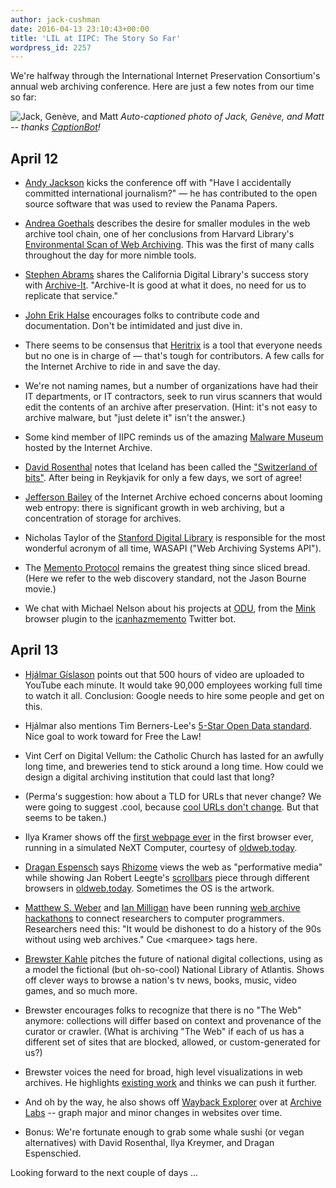 ```yaml
---
author: jack-cushman
date: 2016-04-13 23:10:43+00:00
title: 'LIL at IIPC: The Story So Far'
wordpress_id: 2257
---
```


We're halfway through the International Internet Preservation Consortium's annual web archiving conference. Here are just a few notes from our time so far:

![Jack, Genève, and Matt](https://lil-blog-media.s3.amazonaws.com/2016/04/Screen-Shot-2016-04-13-at-8.53.43-PM-1024x981.jpg)
_Auto-captioned photo of Jack, Genève, and Matt -- thanks [CaptionBot](https://www.captionbot.ai/)!_

## April 12

  * [Andy Jackson](http://anjackson.net/) kicks the conference off with "Have I accidentally committed international journalism?" — he has contributed to the open source software that was used to review the Panama Papers.

  * [Andrea Goethals](http://library.harvard.edu/users/andreagoethals) describes the desire for smaller modules in the web archive tool chain, one of her conclusions from Harvard Library's [Environmental Scan of Web Archiving](http://library.harvard.edu/03112016-1203/harvard-library-environmental-scan-web-archiving). This was the first of many calls throughout the day for more nimble tools.

  * [Stephen Abrams](http://www.cdlib.org/contact/staff_directory/sabrams.html) shares the California Digital Library's success story with [Archive-It](https://archive-it.org/). "Archive-It is good at what it does, no need for us to replicate that service."

  * [John Erik Halse](https://github.com/johnerikhalse) encourages folks to contribute code and documentation. Don't be intimidated and just dive in.

  * There seems to be consensus that [Heritrix](https://en.wikipedia.org/wiki/Heritrix) is a tool that everyone needs but no one is in charge of &mdash; that's tough for contributors. A few calls for the Internet Archive to ride in and save the day.

  * We're not naming names, but a number of organizations have had their IT departments, or IT contractors, seek to run virus scanners that would edit the contents of an archive after preservation. (Hint: it's not easy to archive malware, but "just delete it" isn't the answer.)

  * Some kind member of IIPC reminds us of the amazing [Malware Museum](https://archive.org/details/malwaremuseum) hosted by the Internet Archive.

  * [David Rosenthal](http://blog.dshr.org/) notes that Iceland has been called the ["Switzerland of bits"](http://www.economist.com/blogs/babbage/2010/06/icelands_media_law). After being in Reykjavik for only a few days, we sort of agree!

  * [Jefferson Bailey](http://www.jeffersonbailey.com/) of the Internet Archive echoed concerns about looming web entropy: there is significant growth in web archiving, but a concentration of storage for archives.

  * Nicholas Taylor of the [Stanford Digital Library](http://t.co/mtGnkpTDPY) is responsible for the most wonderful acronym of all time, WASAPI ("Web Archiving Systems API").

  * The [Memento Protocol](http://timetravel.mementoweb.org/) remains the greatest thing since sliced bread. (Here we refer to the web discovery standard, not the Jason Bourne movie.)

  * We chat with Michael Nelson about his projects at [ODU](https://ws-dl.cs.odu.edu/), from the [Mink](https://chrome.google.com/webstore/detail/mink-integrate-live-archi/jemoalkmipibchioofomhkgimhofbbem) browser plugin to the [icanhazmemento](https://twitter.com/icanhazmemento) Twitter bot.


## April 13

  * [Hjálmar Gíslason](https://hjalli.com/) points out that 500 hours of video are uploaded to YouTube each minute. It would take 90,000 employees working full time to watch it all. Conclusion: Google needs to hire some people and get on this.

  * Hjálmar also mentions Tim Berners-Lee's [5-Star Open Data standard](http://5stardata.info/). Nice goal to work toward for Free the Law!

  * Vint Cerf on Digital Vellum: the Catholic Church has lasted for an awfully long time, and breweries tend to stick around a long time. How could we design a digital archiving institution that could last that long?

  * (Perma's suggestion: how about a TLD for URLs that never change? We were going to suggest .cool, because [cool URLs don't change](https://www.w3.org/Provider/Style/URI.html). But that seems to be taken.)

  * Ilya Kramer shows off the [first webpage ever](http://info.cern.ch/hypertext/WWW/TheProject.html) in the first browser ever, running in a simulated NeXT Computer, courtesy of [oldweb.today](http://oldweb.today).

  * [Dragan Espensch](https://twitter.com/despens?ref_src=twsrc%5Egoogle%7Ctwcamp%5Eserp%7Ctwgr%5Eauthor) says [Rhizome](http://rhizome.org/) views the web as "performative media" while showing Jan Robert Leegte's [scrollbars](http://www.scrollbarcomposition.com/) piece through different browsers in [oldweb.today](http://oldweb.today). Sometimes the OS is the artwork.

  * [Matthew S. Weber](http://matthewsweber.com/) and [Ian Milligan](https://ianmilligan.ca/) have been running [web archive hackathons](http://archivesunleashed.ca) to connect researchers to computer programmers. Researchers need this: "It would be dishonest to do a history of the 90s without using web archives." Cue \<marquee\> tags here.

  * [Brewster Kahle](https://twitter.com/brewster_kahle) pitches the future of national digital collections, using as a model the fictional (but oh-so-cool) National Library of Atlantis. Shows off clever ways to browse a nation's tv news, books, music, video games, and so much more.

  * Brewster encourages folks to recognize that there is no "The Web" anymore: collections will differ based on context and provenance of the curator or crawler. (What is archiving "The Web" if each of us has a different set of sites that are blocked, allowed, or custom-generated for us?)

  * Brewster voices the need for broad, high level visualizations in web archives. He highlights [existing work](http://www.cs.odu.edu/~mweigle/Research/Archive-Vis) and thinks we can push it further.

  * And oh by the way, he also shows off [Wayback Explorer](https://waybackexplorer.archivelab.org) over at [Archive Labs](https://archivelab.org/) -- graph major and minor changes in websites over time.

  * Bonus: We're fortunate enough to grab some whale sushi (or vegan alternatives) with David Rosenthal, Ilya Kreymer, and Dragan Espenschied.

Looking forward to the next couple of days ...
